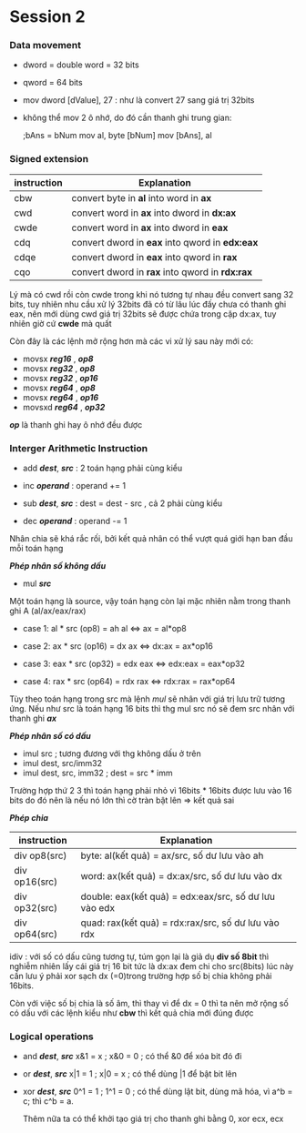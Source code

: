 # Session 2

### Data movement

* dword = double word = 32 bits
* qword = 64 bits

* mov dword [dValue], 27 : như là convert 27 sang giá trị 32bits

* không thể mov 2 ô nhớ, do đó cần thanh ghi trung gian:
    
    ;bAns = bNum
    mov al, byte [bNum]
    mov [bAns], al

### Signed extension


|  instruction |       Explanation                                  |
|--------------|----------------------------------------------------|
|     cbw      | convert byte in **al** into word in **ax**         |
|     cwd      | convert word in **ax** into dword in **dx:ax**     |
|     cwde     | convert word in **ax** into dword in **eax**       |
|     cdq      | convert dword in **eax** into qword in **edx:eax** |
|     cdqe     | convert dword in **eax** into qword in **rax**     |
|     cqo      | convert dword in **rax** into qword in **rdx:rax** |


Lý mà có cwd rồi còn cwde trong khi nó tương tự nhau đều convert sang 32 bits, tuy nhiên nhu cầu xử lý 32bits đã có từ lâu lúc đấy chưa có thanh ghi eax, nên mới dùng cwd giá trị 32bits sẽ được chứa trong cặp dx:ax, tuy nhiên giờ cứ **cwde** mà quất

Còn đây là các lệnh mở rộng hơn mà các vi xử lý sau này mới có:

* movsx ***reg16*** , ***op8***
* movsx ***reg32*** , ***op8***
* movsx ***reg32*** , ***op16***
* movsx ***reg64*** , ***op8***
* movsx ***reg64*** , ***op16***
* movsxd ***reg64*** , ***op32***

***op*** là thanh ghi hay ô nhớ đều được

### Interger Arithmetic Instruction

* add ***dest***, ***src*** : 2 toán hạng phải cùng kiểu
* inc ***operand*** : operand += 1

* sub ***dest***, ***src*** : dest = dest - src , cả 2 phải cùng kiểu 
* dec ***operand*** : operand -= 1

Nhân chia sẽ khá rắc rối, bởi kết quả nhân có thể vượt quá giới hạn ban đầu mỗi toán hạng

***Phép nhân số không dấu***

* mul ***src***

Một toán hạng là source, vậy toán hạng còn lại mặc nhiên nằm trong thanh ghi A (al/ax/eax/rax)

- case 1: al  * src (op8)  = ah al   <=> ax      = al*op8

- case 2: ax  * src (op16) = dx ax   <=> dx:ax   = ax*op16

- case 3: eax * src (op32) = edx eax <=> edx:eax = eax*op32

- case 4: rax * src (op64) = rdx rax <=> rdx:rax = rax*op64

Tùy theo toán hạng trong src mà lệnh *mul* sẽ nhân với giá trị lưu trữ tương ứng. Nếu như src là toán hạng 16 bits thì thg mul src nó sẽ đem src nhân với thanh ghi ***ax***

***Phép nhân số có dấu***

* imul src ; tương đương với thg không dấu ở trên
* imul dest, src/imm32
* imul dest, src, imm32 ; dest = src * imm

Trường hợp thứ 2 3 thì toán hạng phải nhỏ vì 16bits * 16bits được lưu vào 16 bits do đó nên là nếu nó lớn thì cờ tràn bật lên => kết quả sai

***Phép chia***

|  instruction  |       Explanation                                     |
|---------------|-------------------------------------------------------|
| div op8(src)  | byte: al(kết quả) = ax/src, số dư lưu vào ah          |
| div op16(src) | word: ax(kết quả) = dx:ax/src, số dư lưu vào dx       |
| div op32(src) | double: eax(kết quả) = edx:eax/src, số dư lưu vào edx |
| div op64(src) | quad: rax(kết quả) = rdx:rax/src, số dư lưu vào rdx   |

idiv : với số có dấu cũng tương tự, túm gọn lại là giả dụ **div số 8bit** thì nghiễm nhiên lấy cái giá trị 16 bit tức là dx:ax đem chi cho src(8bits) lúc này cần lưu ý phải xor sạch dx (=0)trong trường hợp số bị chia không phải 16bits.

Còn với việc số bị chia là số âm, thì thay vì để dx = 0 thì ta nên mở rộng số có dấu với các lệnh kiểu như **cbw** thì kết quả chia mới đúng được

### Logical operations

* and ***dest***, ***src***
    x&1 = x ; x&0 = 0 ; có thể &0 để xóa bit đó đi

* or ***dest***, ***src***
    x|1 = 1 ; x|0 = x ; có thể dùng |1 để bật bit lên

* xor ***dest***, ***src***
    0^1 = 1 ; 1^1 = 0 ; có thể dùng lật bit, dùng mã hóa, vì a^b = c; thì c^b = a. 
    
    Thêm nữa ta có thể khởi tạo giá trị cho thanh ghi bằng 0, xor ecx, ecx